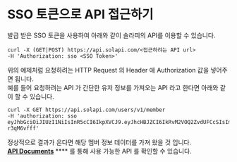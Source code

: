 # SSO 토큰으로 API 접근하기

발급 받은 SSO 토큰을 사용하여 아래와 같이 솔라피의 API를 이용할 수 있습니다.

```
curl -X (GET|POST) https://api.solapi.com/<접근하려는 API url>
-H 'Authorization: sso <SSO Token>'
```

위의 예제처럼 요청하려는 HTTP Request 의 Header 에 Authorization 값을 넣어주면 됩니다.\
예를 들어 요청하려는 API 가 간단한 유저 정보를 가져오는 API 라고 한다면 아래와 같이 할 수 있습니다.

```
curl -X GET https://api.solapi.com/users/v1/member
-H 'authorization: sso eyJhbGciOiJIUzI1NiIsInR5cCI6IkpXVCJ9.eyJhcHBJZCI6IkRvM2VOQ2ZvdUFCcSIsIm1lbWJlcklkIjoiTUVNVXdnX0d2SEVNcjQiLCJhY2NvdW50SWQiOiIyMTA3MjIxOTY1Mzg2NyIsImlhdCI6MTYyNzIyMjUxMn0.Eh_hXbqhfTC00QDvF4HrLgXnUqEsT80c6-r3qM6vfff'
```

정상적으로 결과가 온다면 해당 멤버 정보 데이터를 가져 왔을 것 입니다.\
[**API Documents**](https://docs.solapi.com/api-reference/api-sso) **** 를 통해 사용 가능한 API 를 확인할 수 있습니다.
